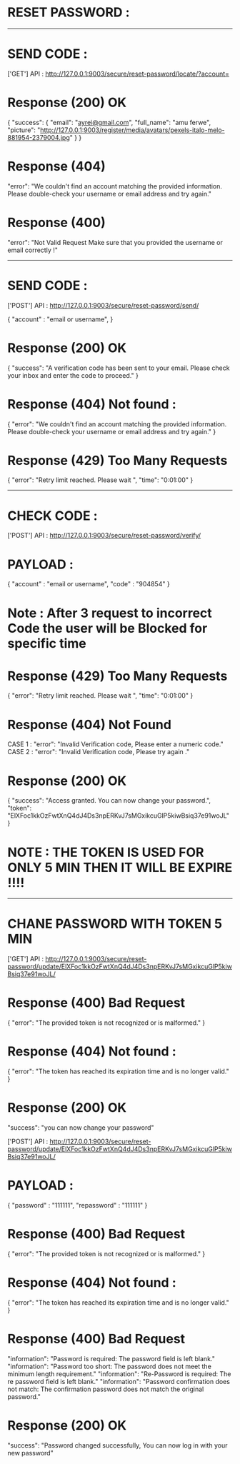 # RESET PASSWORD :
_______________________________________________________________________________

# SEND CODE :

['GET'] API : http://127.0.0.1:9003/secure/reset-password/locate/?account=<username or email>

# Response (200) OK

{
    "success": {
        "email": "ayrei@gmail.com",
        "full_name": "amu ferwe",
        "picture": "http://127.0.0.1:9003/register/media/avatars/pexels-italo-melo-881954-2379004.jpg"
    }
}

# Response (404)

"error": "We couldn't find an account matching the provided information. Please double-check your username or email address and try again."

# Response (400)

"error": "Not Valid Request Make sure that you provided the username or email correctly !"

_______________________________________________________________________________


# SEND CODE :

['POST'] API : http://127.0.0.1:9003/secure/reset-password/send/

{
    "account" : "email or username",
}

# Response (200) OK

{
    "success": "A verification code has been sent to your email. Please check your inbox and enter the code to proceed."
}

# Response (404) Not found :

{
    "error": "We couldn't find an account matching the provided information. Please double-check your username or email address and try again."
}

# Response (429) Too Many Requests

{
    "error": "Retry limit reached. Please wait ",
    "time": "0:01:00"
}

_______________________________________________________________________________

# CHECK CODE :

['POST'] API : http://127.0.0.1:9003/secure/reset-password/verify/


# PAYLOAD :

{
    "account" : "email or username",
    "code" : "904854"
}

# Note : After 3 request to incorrect Code the user will be Blocked for specific time

# Response (429) Too Many Requests

{
    "error": "Retry limit reached. Please wait ",
    "time": "0:01:00"
}

# Response (404) Not Found

CASE 1 : "error": "Invalid Verification code, Please enter a numeric code."
CASE 2 : "error": "Invalid Verification code, Please try again ."

# Response (200) OK

{
    "success": "Access granted. You can now change your password.",
    "token": "ElXFoc1kkOzFwtXnQ4dJ4Ds3npERKvJ7sMGxikcuGlP5kiwBsiq37e91woJL"
}

# NOTE : THE TOKEN IS USED FOR ONLY 5 MIN THEN IT WILL BE EXPIRE !!!!

_______________________________________________________________________________

# CHANE PASSWORD WITH TOKEN 5 MIN 

['GET'] API : http://127.0.0.1:9003/secure/reset-password/update/ElXFoc1kkOzFwtXnQ4dJ4Ds3npERKvJ7sMGxikcuGlP5kiwBsiq37e91woJL/

# Response (400) Bad Request

{
    "error": "The provided token is not recognized or is malformed."
}

# Response (404) Not found :

{
    "error": "The token has reached its expiration time and is no longer valid."
}

# Response (200) OK

"success": "you can now change your password"

['POST'] API : http://127.0.0.1:9003/secure/reset-password/update/ElXFoc1kkOzFwtXnQ4dJ4Ds3npERKvJ7sMGxikcuGlP5kiwBsiq37e91woJL/


# PAYLOAD :
{
    "password" : "111111",
    "repassword" : "111111"
}

# Response (400) Bad Request

{
    "error": "The provided token is not recognized or is malformed."
}

# Response (404) Not found :

{
    "error": "The token has reached its expiration time and is no longer valid."
}

# Response (400) Bad Request

"information": "Password is required: The password field is left blank."
"information": "Password too short: The password does not meet the minimum length requirement."
"information": "Re-Password is required: The re password field is left blank."
"information": "Password confirmation does not match: The confirmation password does not match the original password."

# Response (200) OK

"success": "Password changed successfully, You can now log in with your new password"
